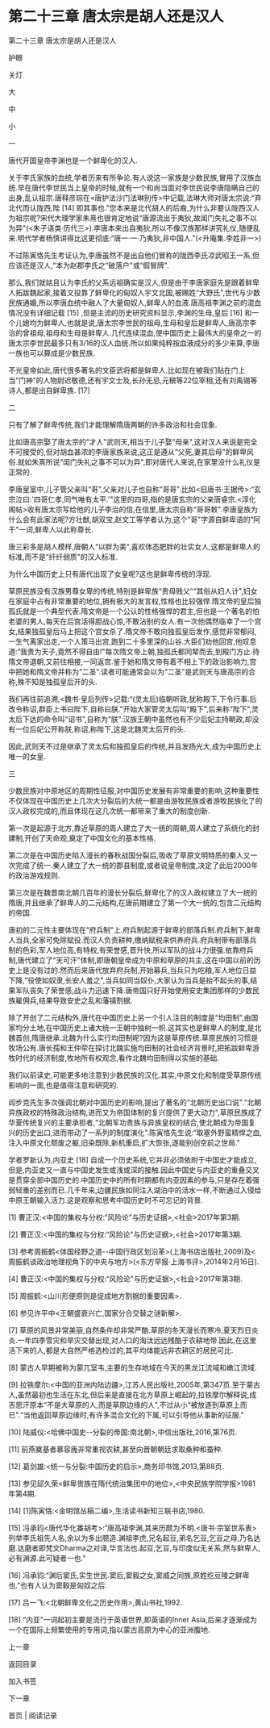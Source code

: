 # 第二十三章 唐太宗是胡人还是汉人

第二十三章 唐太宗是胡人还是汉人

护眼

关灯

大

中

小

一

唐代开国皇帝李渊也是一个鲜卑化的汉人.

关于李氏家族的血统,学者历来有所争论.有人说这一家族是少数民族,冒用了汉族血统.早在唐代李世民当上皇帝的时候,就有一个和尚当面对李世民说李唐隐瞒自己的出身,乱认祖宗.唐释彦琮在<唐护法沙门法琳别传>中记载,法琳大师对唐太宗说:“弃北代而认陇西,陛 [14] 即其事也."您本来是北代胡人的后裔,为什么非要认陇西汉人为祖宗呢?宋代大理学家朱熹也很肯定地说“唐源流出于夷狄,故闺门失礼之事不以为异"(<朱子语类·历代三>).李唐本来出自夷狄,所以不像汉族那样讲究礼仪,随便乱来.明代学者杨慎讲得比这更彻底:“唐一·一·乃夷狄,非中国人."(<升庵集.李姓非一>)

不过陈寅恪先生考证认为,李唐虽然不是出自他们冒称的陇西李氏凉武昭王一系,但应该还是汉人,“本为赵郡李氏之“破落户"或“假冒牌".

那么,我们就姑且认为李氏的父系远祖确实是汉人,但是由于李唐家庭先是跟着鲜卑人拓跋魏起家,接着又投靠了鲜卑化的匈奴人宇文北国,被赐姓“大野氏",世代与少数民族通婚,所以李唐血统中融人了大量匈奴人,鲜卑人的血液.唐高祖李渊之前的混血情况没有详细记载 [15] ,但是主流的历史研究资料显示,李渊的生母,皇后 [16] 和一个儿媳均为鲜卑人,也就是说,唐太宗李世民的祖母,生母和皇后是鲜卑人,唐高宗李治的曾祖母,祖母和生母是鲜卑人.几代连续混血,使中国历史上最伟大的皇帝之一的唐太宗李世民最多只有3/16的汉人血统.所以如果纯粹按血液成分的多少来算,李唐一族也可以算成是少数民族.

不光皇帝如此,唐代很多著名的文臣武将都是鲜卑人.比如现在被我们贴在门上当“门神"的人物尉迟敬德,还有宇文士及,长孙无忌,元稹等22位宰相,还有刘禹锡等诗人,都是出自鲜卑族. [17]

二

只有了解了鲜卑传统,我们才能理解隋唐两朝的许多政治和社会现象.

比如唐高宗娶了唐太宗的“才人"武则天,相当于儿子娶“母亲",这对汉人来说是完全不可接受的,但对胡血甚浓的李唐家族来说,这正是遵从“父死,妻其后母"的鲜卑风俗.就如朱熹所说“闺门失礼之事不可以为异",即对唐代人来说,在家里没什么礼仪是正常的.

李唐皇室中,儿子管父亲叫“哥",父亲对儿子也自称“哥哥".比如<旧唐书·王据传>:“玄宗泣曰:'四哥仁孝,同气唯有太平.’"这里的四哥,指的是唐玄宗的父亲唐睿宗.<淳化阁帖>收有唐太宗写给他的儿子李治的信,在信里,唐太宗自称“哥哥敕".李唐皇族为什么会有此家法呢?方壮猷,胡双宝,赵文工等学者认为,这个“哥"字源自鲜卑语的“阿干"一词,鲜卑人以此称尊长.

唐三彩多是胡人模样,唐朝人“以胖为美",喜欢体态肥胖的壮实女人,这都是鲜卑人的标准,而不是“纤纤弱质"的汉人标准.

为什么中国历史上只有唐代出现了女皇呢?这也是鲜卑传统的浮现.

草原民族没有汉族男尊女卑的传统,特别是鲜卑族“贵母贱父"“其俗从妇人计",妇女在家庭中占有非常重要的地位,拥有极大的发言权,性格也比较强悍.隋文帝的皇后独孤氏就是一个典型代表.隋文帝是一个公认的性格强悍的君主,但也是一个著名的怕老婆的男人,每天在后宫活得胆战心惊,不敢沾别的女人.有一次他偶然临幸了一个宫女,结果独孤皇后马上把这个宫女杀了.隋文帝不敢向独孤皇后发作,感觉非常郁闷,一生气离家出走,一个人策马出宫,跑到二十多里深的山谷.大臣们劝他回宫,他叹息道:“我贵为天子,竟然不得自由!"每次隋文帝上朝,独孤氏都同辇而去,到殿门方止.待隋文帝退朝,又前往相接,一同返宫.鉴于她和隋文帝有着不相上下的政治影响力,宫中把她和隋文帝并称为“二圣".读者可能通常会以为“二圣"是武则天与唐高宗的合称,殊不知是独孤皇后开的头.

我们再往前追溯,<魏书·皇后列传>记载:“(灵太后)临朝听政,犹称殿下,下令行事.后改令称诏,群臣上书曰陛下,自称曰朕."开始大家管灵太后叫“殿下",后来称“陛下",灵太后下达的命令叫“诏书",自称为“朕".汉族王朝中虽然也有不少后妃主持朝政,却没有一位后妃公开称朕,称诏,称陛下,这是北魏灵太后开的头.

因此,武则天不过是继承了灵太后和独孤皇后的传统,并且发扬光大,成为中国历史上唯一的女皇.

三

少数民族对中原地区的周期性征服,对中国历史发展有非常重要的影响,这种重要性不仅体现在中国历史上几次大分裂后的大统一都是由游牧民族或者游牧民族化了的汉人政权完成的,而且体现在这几次统一都带来了重大的制度创新.

第一次是起源于北方,靠近草原的周人建立了大一统的周朝,周人建立了系统化的封建制,开创了天命观,奠定了中国文化的基本性格.

第二次是在中国历史陷入漫长的春秋战国分裂后,吸收了草原文明特质的秦人又一次完成了统一.秦人建立了大一统的郡县制度,或者说皇帝制度,决定了此后2000年的政治游戏规则.

第三次是在魏晋南北朝几百年的漫长分裂后,鲜卑化了的汉人政权建立了大一统的隋唐,并且继承了鲜卑人的二元结构,在唐前期建立了第一个大一统的,包含二元结构的帝国.

唐初的二元性主要体现在“府兵制"上.府兵制起源于鲜卑的部落兵制.府兵制下,鲜卑人当兵,全家可免除赋役.而汉人负责耕种,缴纳赋税来供养府兵.府兵制带有部落兵制的色彩,军人地位高,有特权,有荣誉感,晋升快,所以军队的战斗力很强.依靠府兵制,唐代建立了“天可汗"体制,即唐朝皇帝成为中原和草原的共主,这在中国以前的历史上是没有过的.然而后来唐代放弃府兵制,开始募兵,当兵只为吃粮,军人地位日益下降,“役使如奴隶,长安人羞之",当兵如同当奴仆,大家认为当兵是抬不起头的事,结果军队丧失了荣誉感,战斗力迅速下降.唐帝国只好开始使用安史集团那样的少数民族雇佣兵,结果导致安史之乱和藩镇割据.

除了开创了二元结构外,唐代在中国历史上另一个引人注目的制度是“均田制",由国家均分土地,在中国历史上诸大统一王朝中独树一帜.这其实也是鲜卑人的制度,是北魏首创,隋唐继承.北魏为什么实行均田制呢?因为这是草原传统.草原民族的习惯是牧场公有.唐长孺和王仲荦在探讨北魏实施均田制的社会经济背景时,把拓跋鲜卑游牧时代的经济制度,牧地所有权观念,看作北魏均田制得以实施的基础.

我们以前读史,可能更多地注意到少数民族的汉化.其实,中原文化和制度受草原传统影响的一面,也是值得注意和研究的.

阎步克先生多次强调北朝对中国历史的影响,提出了著名的“北朝历史出口说".“北朝异族政权的特殊政治结构,进而又为帝国体制的复兴提供了更大动力",草原民族成了华夏传统复兴的主要承担者,“北朝军功贵族与异族皇权的结合,使北朝成为帝国复兴的历史出口,进而带动了一系列的制度演化".陈寅恪先生说:“取塞外野蛮精悍之血,注入中原文化颓废之躯,旧染既除,新机重启,扩大恢张,遂能别创空前之世局."

学者罗新认为,内亚史 [18] 自成一个历史系统,它并非必须依附于中国史才能成立,但是,内亚史又一直与中国史发生或浅或深的接触.因此中国史与内亚史的重叠交叉是贯穿全部中国历史的.中国历史中的所有时期都有内亚因素的参与,只是存在着强弱轻重的差别而已.几千年来,边疆民族如同注入湖泊中的活水一样,不断通过入侵给中原王朝输入活力.这是观察和思考中国历史时不可忘记的背景.

[1] 曹正汉:<中国的集权与分权:“风险论"与历史证据>,<社会>2017年第3期.

[2] 曹正汉:<中国的集权与分权:“风险论"与历史证据>,<社会>2017年第3期.

[3] 参考周振鹤<体国经野之道--中国行政区划沿革>(上海书店出版社,2009)及<周振鹤谈政治地理视角下的中央与地方>(<东方早报·上海书评>,2014年2月16日).

[4] 曹正汉:<中国的集权与分权:“风险论"与历史证据>,<社会>2017年第3期.

[5] 周振鹤:<山川形便原则是促成地方割据的重要因素>.

[6] 参见许平中<王朝盛衰兴亡,国家分合交替之谜新解>.

[7] 草原的风景非常美丽,自然条件却非常严酷.草原的冬天漫长而寒冷,夏天烈日炎炎.一年四季雪灾和旱灾交替出现,对人口的淘汰远远残酷于农耕地带.因此,在这里活下来的人,都是大自然严格选检过的,其平均体能远非农耕区的居民可比.

[8] 蒙古人早期被称为蒙兀室韦,主要的生存地域在今天的黑龙江流域和嫩江流域.

[9] 拉铁摩尔:<中国的亚洲内陆边疆>,江苏人民出版社,2005年,第347页.至于蒙古人,虽然最初也生活在东北,但后来是直接在北方草原上崛起的,拉铁摩尔解释说,成吉思汗原本“不是大草原的人,而是草原边缘的人",不过从小“被放逐到草原上而已".“当他返回草原边缘时,有许多混合文化的下属,可以引导他从事新的征服."

[10] 陆威仪:<哈佛中国史--分裂的帝国:南北朝>,中信出版社,2016,第76页.

[11] 前燕奠基者慕容廆非常重视农耕,甚至向晋朝朝廷求取桑种和蚕种.

[12] 葛剑雄:<统一与分裂:中国历史的启示>,商务印书馆,2013,第88页.

[13] 参见邱久荣<鲜卑贵族在隋代统治集团中的地位>,<中央民族学院学报>1981年第4期.

[14] [1]陈寅恪:<金明馆丛稿二编>,生活读书新知三联书店,1980.

[15] 冯承钧<唐代华化番胡考>:“唐高祖李渊,其来历颇为不明.<唐书·宗室世系表>列举李氏祖先人名,余以为多出臆造.渊祖李虎,兄名起豆,弟名乞豆,乞豆之母,乃名达磨.达磨者即梵文Dharma之对译,华言法也.起豆,乞豆,与印度似无关系,然与鲜卑人,必有渊源.此可疑者一也."

[16] 冯承钧:“渊后窦氏,实生世民.窦后,窦毅之女,窦威之同族,原姓纥豆陵之鲜卑也."也有人认为窦毅是匈奴之后.

[17] 吕一飞:<北朝鲜卑文化之历史作用>,黄山书社,1992.

[18] “内亚"一词起初主要是流行于英语世界,即英语的Inner Asia,后来才逐渐成为一个在国际上频繁使用的专用词,指以蒙古高原为中心的亚洲腹地.

上一章

返回目录

加入书签

下一章

首页 | 阅读记录